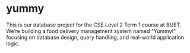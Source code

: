 # yummy
This is our database project for the CSE Level 2 Term 1 course at BUET. We’re building a food delivery management system named “Yummy!” focusing on database design, query handling, and real-world application logic.
